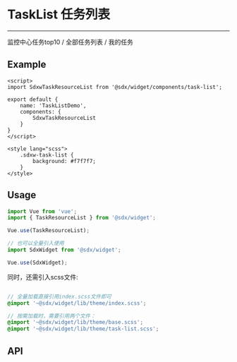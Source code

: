 # TaskList 任务列表
---
监控中心任务top10 / 全部任务列表 / 我的任务

## Example

<Common-BasicUsage>
<widget-task-list-index></widget-task-list-index>
  <highlight-code slot="codeText" lang="vue">
    <template>
        <div class="sdxw-task-list">
            <SdxwTaskResourceList></SdxwTaskResourceList>
        </div>
    </template>

    <script>
    import SdxwTaskResourceList from '@sdx/widget/components/task-list';

    export default {
        name: 'TaskListDemo',
        components: {
            SdxwTaskResourceList
        }
    }
    </script>

    <style lang="scss">
        .sdxw-task-list {
            background: #f7f7f7;
        }
    </style>

  </highlight-code>
</Common-BasicUsage>

## Usage

```js
import Vue from 'vue';
import { TaskResourceList } from '@sdx/widget';

Vue.use(TaskResourceList);

// 也可以全量引入使用
import SdxWidget from '@sdx/widget';

Vue.use(SdxWidget);
```

同时，还需引入scss文件:

```scss

// 全量加载直接引用index.scss文件即可
@import '~@sdx/widget/lib/theme/index.scss';

// 按需加载时，需要引用两个文件：
@import '~@sdx/widget/lib/theme/base.scss';
@import '~@sdx/widget/lib/theme/task-list.scss';

```

## API

 <widget-task-list-api slot="api" />